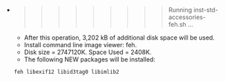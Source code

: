 * >>>>>>>>> Running inst-std-accessories-feh.sh ...
  * After this operation, 3,202 kB of additional disk space will be used.
  * Install command line image viewer: feh.
  * Disk size = 2747120K. Space Used = 2408K.
  * The following NEW packages will be installed:
  ```bash
  feh libexif12 libid3tag0 libimlib2
  ```
